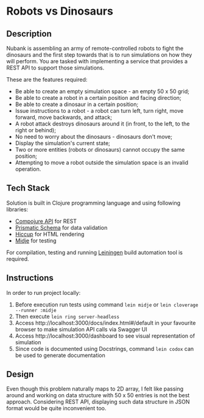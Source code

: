 # Robots vs Dinosaurs

## Description

Nubank is assembling an army of remote-controlled robots to fight the dinosaurs and the first step towards that is to run simulations on how they will perform. You are tasked with implementing a service that provides a REST API to support those simulations.

These are the features required:

- Be able to create an empty simulation space - an empty 50 x 50 grid;
- Be able to create a robot in a certain position and facing direction;
- Be able to create a dinosaur in a certain position;
- Issue instructions to a robot - a robot can turn left, turn right, move forward, move backwards, and attack;
- A robot attack destroys dinosaurs around it (in front, to the left, to the right or behind);
- No need to worry about the dinosaurs - dinosaurs don't move;
- Display the simulation's current state;
- Two or more entities (robots or dinosaurs) cannot occupy the same position;
- Attempting to move a robot outside the simulation space is an invalid operation.

## Tech Stack

Solution is built in Clojure programming language and using following libraries:

- [Compojure API](https://github.com/metosin/compojure-api) for REST
- [Prismatic Schema](https://github.com/plumatic/schema) for data validation
- [Hiccup](https://github.com/weavejester/hiccup) for HTML rendering
- [Midje](https://github.com/marick/Midje) for testing

For compilation, testing and running [Leiningen](https://leiningen.org) build automation tool is required.

## Instructions

In order to run project locally:

1. Before execution run tests using command ```lein midje``` or ```lein cloverage --runner :midje```
1. Then execute ```lein ring server-headless```
1. Access http://localhost:3000/docs/index.html#/default in your favourite browser to make simulation API calls via Swagger UI
1. Access http://localhost:3000/dashboard to see visual representation of simulation
1. Since code is documented using Docstrings, command ```lein codox``` can be used to generate documentation

## Design

Even though this problem naturally maps to 2D array, I felt like passing around and working on data structure with 50 x 50 entries is not the best approach. Considering REST API, displaying such data structure in JSON format would be quite inconvenient too.
